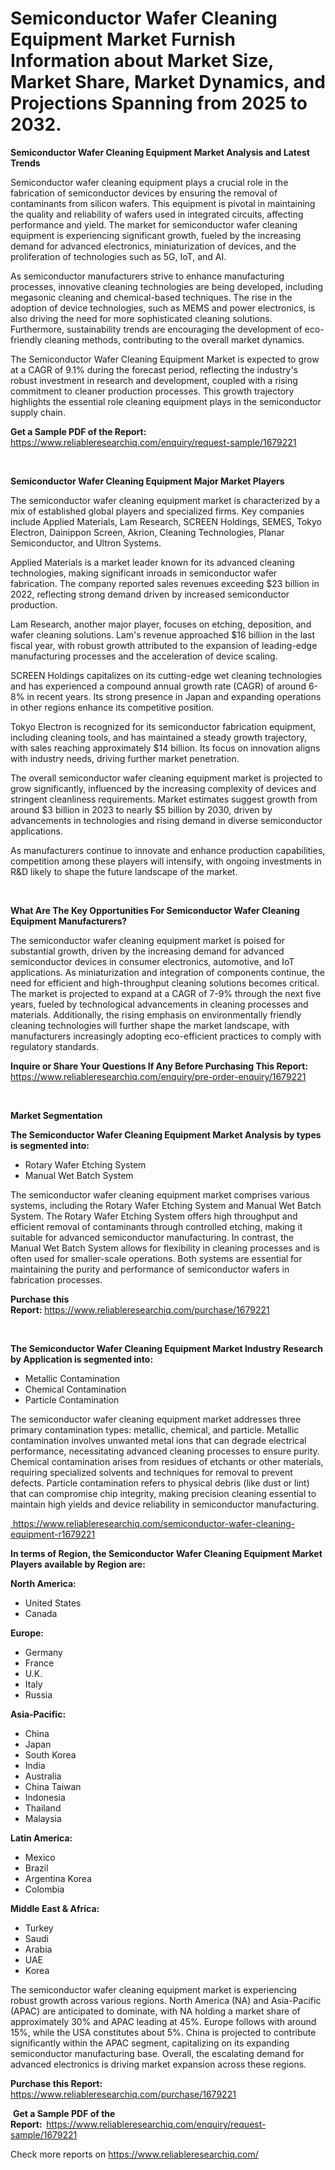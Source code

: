 <p><h1>Semiconductor Wafer Cleaning Equipment Market Furnish Information about Market Size, Market Share, Market Dynamics, and Projections Spanning from 2025 to 2032.</h1></p><p><strong>Semiconductor Wafer Cleaning Equipment Market Analysis and Latest Trends</strong></p>
<p><p>Semiconductor wafer cleaning equipment plays a crucial role in the fabrication of semiconductor devices by ensuring the removal of contaminants from silicon wafers. This equipment is pivotal in maintaining the quality and reliability of wafers used in integrated circuits, affecting performance and yield. The market for semiconductor wafer cleaning equipment is experiencing significant growth, fueled by the increasing demand for advanced electronics, miniaturization of devices, and the proliferation of technologies such as 5G, IoT, and AI.</p><p>As semiconductor manufacturers strive to enhance manufacturing processes, innovative cleaning technologies are being developed, including megasonic cleaning and chemical-based techniques. The rise in the adoption of device technologies, such as MEMS and power electronics, is also driving the need for more sophisticated cleaning solutions. Furthermore, sustainability trends are encouraging the development of eco-friendly cleaning methods, contributing to the overall market dynamics.</p><p>The Semiconductor Wafer Cleaning Equipment Market is expected to grow at a CAGR of 9.1% during the forecast period, reflecting the industry's robust investment in research and development, coupled with a rising commitment to cleaner production processes. This growth trajectory highlights the essential role cleaning equipment plays in the semiconductor supply chain.</p></p>
<p><strong>Get a Sample PDF of the Report:&nbsp;</strong> <a href="https://www.reliableresearchiq.com/enquiry/request-sample/1679221?utm_campaign=2306&utm_medium=2&utm_source=Github&utm_content=ia&utm_term=28022025&utm_id=semiconductor-wafer-cleaning-equipment">https://www.reliableresearchiq.com/enquiry/request-sample/1679221</a></p>
<p>&nbsp;</p>
<p><strong>Semiconductor Wafer Cleaning Equipment Major Market Players</strong></p>
<p><p>The semiconductor wafer cleaning equipment market is characterized by a mix of established global players and specialized firms. Key companies include Applied Materials, Lam Research, SCREEN Holdings, SEMES, Tokyo Electron, Dainippon Screen, Akrion, Cleaning Technologies, Planar Semiconductor, and Ultron Systems. </p><p>Applied Materials is a market leader known for its advanced cleaning technologies, making significant inroads in semiconductor wafer fabrication. The company reported sales revenues exceeding $23 billion in 2022, reflecting strong demand driven by increased semiconductor production.</p><p>Lam Research, another major player, focuses on etching, deposition, and wafer cleaning solutions. Lam's revenue approached $16 billion in the last fiscal year, with robust growth attributed to the expansion of leading-edge manufacturing processes and the acceleration of device scaling.</p><p>SCREEN Holdings capitalizes on its cutting-edge wet cleaning technologies and has experienced a compound annual growth rate (CAGR) of around 6-8% in recent years. Its strong presence in Japan and expanding operations in other regions enhance its competitive position.</p><p>Tokyo Electron is recognized for its semiconductor fabrication equipment, including cleaning tools, and has maintained a steady growth trajectory, with sales reaching approximately $14 billion. Its focus on innovation aligns with industry needs, driving further market penetration.</p><p>The overall semiconductor wafer cleaning equipment market is projected to grow significantly, influenced by the increasing complexity of devices and stringent cleanliness requirements. Market estimates suggest growth from around $3 billion in 2023 to nearly $5 billion by 2030, driven by advancements in technologies and rising demand in diverse semiconductor applications.</p><p>As manufacturers continue to innovate and enhance production capabilities, competition among these players will intensify, with ongoing investments in R&D likely to shape the future landscape of the market.</p></p>
<p>&nbsp;</p>
<p><strong>What Are The Key Opportunities For Semiconductor Wafer Cleaning Equipment Manufacturers?</strong></p>
<p><p>The semiconductor wafer cleaning equipment market is poised for substantial growth, driven by the increasing demand for advanced semiconductor devices in consumer electronics, automotive, and IoT applications. As miniaturization and integration of components continue, the need for efficient and high-throughput cleaning solutions becomes critical. The market is projected to expand at a CAGR of 7-9% through the next five years, fueled by technological advancements in cleaning processes and materials. Additionally, the rising emphasis on environmentally friendly cleaning technologies will further shape the market landscape, with manufacturers increasingly adopting eco-efficient practices to comply with regulatory standards.</p></p>
<p><strong>Inquire or Share Your Questions If Any Before Purchasing This Report:</strong> <a href="https://www.reliableresearchiq.com/enquiry/pre-order-enquiry/1679221?utm_campaign=2306&utm_medium=2&utm_source=Github&utm_content=ia&utm_term=28022025&utm_id=semiconductor-wafer-cleaning-equipment">https://www.reliableresearchiq.com/enquiry/pre-order-enquiry/1679221</a></p>
<p>&nbsp;</p>
<p><strong>Market Segmentation</strong></p>
<p><strong>The Semiconductor Wafer Cleaning Equipment Market Analysis by types is segmented into:</strong></p>
<p><ul><li>Rotary Wafer Etching System</li><li>Manual Wet Batch System</li></ul></p>
<p><p>The semiconductor wafer cleaning equipment market comprises various systems, including the Rotary Wafer Etching System and Manual Wet Batch System. The Rotary Wafer Etching System offers high throughput and efficient removal of contaminants through controlled etching, making it suitable for advanced semiconductor manufacturing. In contrast, the Manual Wet Batch System allows for flexibility in cleaning processes and is often used for smaller-scale operations. Both systems are essential for maintaining the purity and performance of semiconductor wafers in fabrication processes.</p></p>
<p><strong>Purchase this Report:&nbsp;</strong><a href="https://www.reliableresearchiq.com/purchase/1679221?utm_campaign=2306&utm_medium=2&utm_source=Github&utm_content=ia&utm_term=28022025&utm_id=semiconductor-wafer-cleaning-equipment">https://www.reliableresearchiq.com/purchase/1679221</a></p>
<p>&nbsp;</p>
<p><strong>The Semiconductor Wafer Cleaning Equipment Market Industry Research by Application is segmented into:</strong></p>
<p><ul><li>Metallic Contamination</li><li>Chemical Contamination</li><li>Particle Contamination</li></ul></p>
<p><p>The semiconductor wafer cleaning equipment market addresses three primary contamination types: metallic, chemical, and particle. Metallic contamination involves unwanted metal ions that can degrade electrical performance, necessitating advanced cleaning processes to ensure purity. Chemical contamination arises from residues of etchants or other materials, requiring specialized solvents and techniques for removal to prevent defects. Particle contamination refers to physical debris (like dust or lint) that can compromise chip integrity, making precision cleaning essential to maintain high yields and device reliability in semiconductor manufacturing.</p></p>
<p><a href="https://www.reliableresearchiq.com/semiconductor-wafer-cleaning-equipment-r1679221?utm_campaign=2306&utm_medium=2&utm_source=Github&utm_content=ia&utm_term=28022025&utm_id=semiconductor-wafer-cleaning-equipment">&nbsp;https://www.reliableresearchiq.com/semiconductor-wafer-cleaning-equipment-r1679221</a></p>
<p><strong>In terms of Region, the Semiconductor Wafer Cleaning Equipment Market Players available by Region are:</strong></p>
<p>
    <p> <strong> North America: </strong>
        <ul>
            <li>United States</li>
            <li>Canada</li>
        </ul>
        </p> 
    <p> <strong> Europe: </strong>
        <ul>
            <li>Germany</li>
            <li>France</li>
            <li>U.K.</li>
            <li>Italy</li>
            <li>Russia</li>
        </ul>
        </p> 
    <p> <strong> Asia-Pacific: </strong>
        <ul>
            <li>China</li>
            <li>Japan</li>
            <li>South Korea</li>
            <li>India</li>
            <li>Australia</li>
            <li>China Taiwan</li>
            <li>Indonesia</li>
            <li>Thailand</li>
            <li>Malaysia</li>
        </ul>
        </p> 
    <p> <strong> Latin America: </strong>
        <ul>
            <li>Mexico</li>
            <li>Brazil</li>
            <li>Argentina Korea</li>
            <li>Colombia</li>
        </ul>
        </p> 
    <p> <strong> Middle East & Africa: </strong>
        <ul>
            <li>Turkey</li>
            <li>Saudi</li>
            <li>Arabia</li>
            <li>UAE</li>
            <li>Korea</li>
        </ul>
    </p>
    </p>
<p><p>The semiconductor wafer cleaning equipment market is experiencing robust growth across various regions. North America (NA) and Asia-Pacific (APAC) are anticipated to dominate, with NA holding a market share of approximately 30% and APAC leading at 45%. Europe follows with around 15%, while the USA constitutes about 5%. China is projected to contribute significantly within the APAC segment, capitalizing on its expanding semiconductor manufacturing base. Overall, the escalating demand for advanced electronics is driving market expansion across these regions.</p></p>
<p><strong>Purchase this Report: </strong><a href="https://www.reliableresearchiq.com/purchase/1679221?utm_campaign=2306&utm_medium=2&utm_source=Github&utm_content=ia&utm_term=28022025&utm_id=semiconductor-wafer-cleaning-equipment">https://www.reliableresearchiq.com/purchase/1679221</a></p>
<p>&nbsp;<strong>Get a Sample PDF of the Report:&nbsp;&nbsp;</strong><a href="https://www.reliableresearchiq.com/enquiry/request-sample/1679221?utm_campaign=2306&utm_medium=2&utm_source=Github&utm_content=ia&utm_term=28022025&utm_id=semiconductor-wafer-cleaning-equipment">https://www.reliableresearchiq.com/enquiry/request-sample/1679221</a></p>
<p><strong></strong></p>
<p>Check more reports on <a href="https://www.reliableresearchiq.com/?utm_campaign=2306&utm_medium=2&utm_source=Github&utm_content=ia&utm_term=28022025&utm_id=semiconductor-wafer-cleaning-equipment">https://www.reliableresearchiq.com/</a></p>